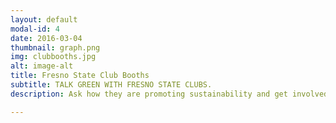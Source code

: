 ```yaml
---
layout: default
modal-id: 4
date: 2016-03-04
thumbnail: graph.png
img: clubbooths.jpg
alt: image-alt
title: Fresno State Club Booths
subtitle: TALK GREEN WITH FRESNO STATE CLUBS.
description: Ask how they are promoting sustainability and get involved! Active club membership looks great on resumes and CVs!

---
```

